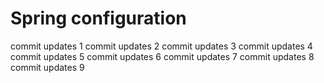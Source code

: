 # Spring configuration
commit updates 1
commit updates 2
commit updates 3
commit updates 4
commit updates 5
commit updates 6
commit updates 7
commit updates 8
commit updates 9
